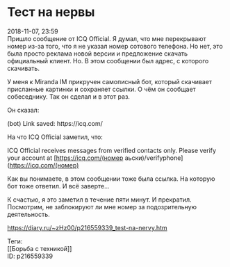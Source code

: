 Тест на нервы
==============

   
 2018-11-07, 23:59   
  Пришло сообщение от ICQ Official. Я думал, что мне перекрывают номер из-за того, что я не указал номер сотового телефона. Но нет, это была просто реклама новой версии и предложение скачать официальный клиент. Но. В этом сообщении был адрес, с которого скачивать.   
   
 У меня к Miranda IM прикручен самописный бот, который скачивает присланные картинки и сохраняет ссылки. О чём он сообщает собеседнику. Так он сделал и в этот раз.   
   
 Он сказал:   
   
 (bot) Link saved: h*t*t*p*s://icq.com/   
   
 На что ICQ Official заметил, что:   
   
 ICQ Official receives messages from verified contacts only. Please verify your account at  [https://icq.com/(номер аьски)/verifyphone](https://icq.com/(номер)    
   
 Как вы понимаете, в этом сообщении тоже была ссылка. На которую бот тоже ответил. И всё заверте...   
   
 К счастью, я это заметил в течение пяти минут. И прекратил. Посмотрим, не заблокируют ли мне номер за подозрительную деятельность.   
    
 <https://diary.ru/~zHz00/p216559339_test-na-nervy.htm>   
   
 Теги:   
 [[Борьба с техникой]]   
 ID: p216559339